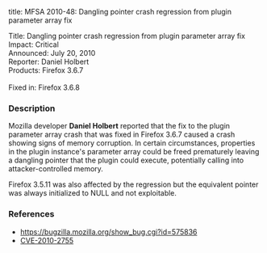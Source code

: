title: MFSA 2010-48: Dangling pointer crash regression from plugin parameter array fix

<p>
<span class="label">Title:</span>      Dangling pointer crash regression from plugin parameter array fix<br/>
<span class="label">Impact:</span>     Critical<br/>
<span class="label">Announced:</span>  July 20, 2010<br/>
<span class="label">Reporter:</span>   Daniel Holbert<br/>
<span class="label">Products:</span>   Firefox 3.6.7<br/>
<br/>
<span class="label">Fixed in:</span>   Firefox 3.6.8<br/>
</p>


<h3>Description</h3>

<p>Mozilla developer <strong>Daniel Holbert</strong> reported that the
fix to the plugin parameter array crash that was fixed in Firefox
3.6.7 caused a crash showing signs of memory corruption.  In certain
circumstances, properties in the plugin instance's parameter array
could be freed prematurely leaving a dangling pointer that the plugin
could execute, potentially calling into attacker-controlled
memory.</p>

<p class="note">Firefox 3.5.11 was also affected by the regression
but the equivalent pointer was always initialized to NULL and 
not exploitable.</p>

<h3>References</h3>

<ul>
  <li><a href="https://bugzilla.mozilla.org/show_bug.cgi?id=575836">https://bugzilla.mozilla.org/show_bug.cgi?id=575836</a></li>
  <li><a class="ex-ref" href="http://cve.mitre.org/cgi-bin/cvename.cgi?name=CVE-2010-2755">CVE-2010-2755</a></li>
</ul>




